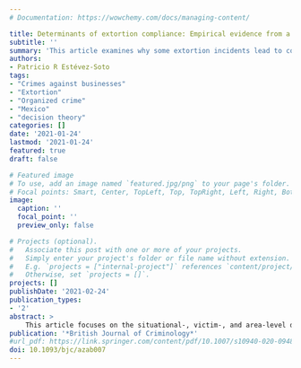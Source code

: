 ```yaml
---
# Documentation: https://wowchemy.com/docs/managing-content/

title: Determinants of extortion compliance: Empirical evidence from a victimisation survey
subtitle: ''
summary: 'This article examines why some extortion incidents lead to compliance while most others do not.'
authors:
- Patricio R Estévez-Soto
tags:
- "Crimes against businesses"
- "Extortion"
- "Organized crime"
- "Mexico"
- "decision theory"
categories: []
date: '2021-01-24'
lastmod: '2021-01-24'
featured: true
draft: false

# Featured image
# To use, add an image named `featured.jpg/png` to your page's folder.
# Focal points: Smart, Center, TopLeft, Top, TopRight, Left, Right, BottomLeft, Bottom, BottomRight.
image:
  caption: ''
  focal_point: ''
  preview_only: false

# Projects (optional).
#   Associate this post with one or more of your projects.
#   Simply enter your project's folder or file name without extension.
#   E.g. `projects = ["internal-project"]` references `content/project/deep-learning/index.md`.
#   Otherwise, set `projects = []`.
projects: []
publishDate: '2021-02-24'
publication_types:
- '2'
abstract: >
    This article focuses on the situational-, victim-, and area-level determinants of extortion compliance. Extortion, a quintessential organised crime, is one of the most common crimes in Mexico. However, compliance with extortion demands is relatively rare. Previous research suggests that compliance with extortion depends on the perceived risk of punishment for non-compliance. However, most research has been theoretical or experimental. The article offers empirical evidence of patterns of extortion compliance based on data from a large commercial victimisation survey conducted in Mexico. Findings suggest that situational factors (extortion type, presence of weapons and number of offenders) are the main determinants of extortion compliance. Victim-, and area-level variables have comparatively smaller effects. Implications for research and practice are discussed.
publication: '*British Journal of Criminology*'
#url_pdf: https://link.springer.com/content/pdf/10.1007/s10940-020-09480-8.pdf
doi: 10.1093/bjc/azab007
---
```


